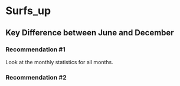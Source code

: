 # Surfs_up

## Key Difference between June and December


### Recommendation #1
Look at the monthly statistics for all months. 
### Recommendation #2

